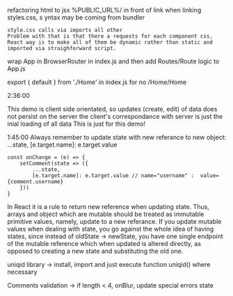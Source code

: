 refactoring html to jsx
    %PUBLIC_URL%/ in front of link when linking styles.css, s  yntax may be coming from bundler  
    
    style.css calls via imports all other
    Problem with that is that there a requests for each component css,
    React way is to make all of them be dynamic rather than static and imported via straighforward script.

wrap App in BrowserRouter in index.js and then add Routes/Route logic to App.js 

export { default } from './Home' in index.js for no /Home/Home

2:36:00

This demo is client side orientated, so updates (create, edit) of data does not persist on the server
the client's correspondance with server is just the inial loading of all data
This is just for this demo!

1:45:00
Always remember to update state with new referance to new object: ...state, [e.target.name]: e.target.value 

    const onChange = (e) => {
        setComment(state => ({
            ...state,
            [e.target.name]: e.target.value // name="username" :  value={comment.username}
        }))
    }

In React it is a rule to return new reference when updating state. Thus, arrays and object which are mutable should be treated as immutable primitive values, namely, update to a new referance. 
If you update mutable values when dealing with state, you go against the whole idea of having states, since instead of oldState -> newState, you have one single endpoint of the mutable reference which when updated is altered directly, as opposed to creating a new state and substituting the old one.


uniqid library -> install, import and just execute function uniqid() where necessary

Comments validation -> if length < 4, onBlur, update special errors state 